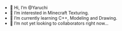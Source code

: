 - 👋 Hi, I’m @Yaruchi
- 👀 I’m interested in Minecraft Texturing.
- 🌱 I’m currently learning C++, Modeling and Drawing.
- 💞️ I’m not yet looking to collaborators right now...

<!---
Yaruchi/Yaruchi is a ✨ special ✨ repository because its `README.md` (this file) appears on your GitHub profile.
You can click the Preview link to take a look at your changes.
--->
